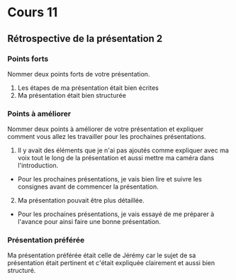 # Cours 11
## Rétrospective de la présentation 2

### Points forts
Nommer deux points forts de votre présentation. 

1. Les étapes de ma présentation était bien écrites 
2. Ma présentation était bien structurée

### Points à améliorer
Nommer deux points à améliorer de votre présentation et expliquer comment vous allez les travailler pour les prochaines présentations. 

1. Il y avait des éléments que je n'ai pas ajoutés comme expliquer avec ma voix tout le long de la présentation et aussi mettre ma caméra dans l'introduction.
- Pour les prochaines présentations, je vais bien lire et suivre les consignes avant de commencer la présentation.

2. Ma présentation pouvait être plus détaillée.
- Pour les prochaines présentations, je vais essayé de me préparer à l'avance pour ainsi faire une bonne présentation.

### Présentation préférée
Ma présentation préférée était celle de Jérémy car le sujet de sa présentation était pertinent et c'était expliquée clairement et aussi bien structuré.
